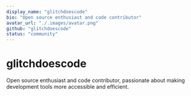 ```yaml
---
display_name: "glitchdoescode"
bio: "Open source enthusiast and code contributor"
avatar_url: "./.images/avatar.png"
github: "glitchdoescode"
status: "community"
---
```


# glitchdoescode

Open source enthusiast and code contributor, passionate about making development tools more accessible and efficient.

